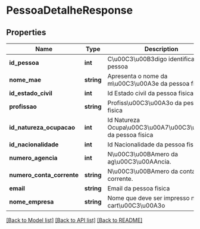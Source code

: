 # PessoaDetalheResponse

## Properties
Name | Type | Description | Notes
------------ | ------------- | ------------- | -------------
**id_pessoa** | **int** | C\u00C3\u00B3digo identificador da pessoa | [optional] 
**nome_mae** | **string** | Apresenta o nome da m\u00C3\u00A3e da pessoa fisica | [optional] 
**id_estado_civil** | **int** | Id Estado civil da pessoa fisica | [optional] 
**profissao** | **string** | Profiss\u00C3\u00A3o da pessoa fisica | [optional] 
**id_natureza_ocupacao** | **int** | Id Natureza Ocupa\u00C3\u00A7\u00C3\u00A3o da pessoa fisica | [optional] 
**id_nacionalidade** | **int** | Id Nacionalidade da pessoa fisica | [optional] 
**numero_agencia** | **int** | N\u00C3\u00BAmero da ag\u00C3\u00AAncia. | [optional] 
**numero_conta_corrente** | **string** | N\u00C3\u00BAmero da conta corrente. | [optional] 
**email** | **string** | Email da pessoa fisica | [optional] 
**nome_empresa** | **string** | Nome que deve ser impresso no cart\u00C3\u00A3o | [optional] 

[[Back to Model list]](../README.md#documentation-for-models) [[Back to API list]](../README.md#documentation-for-api-endpoints) [[Back to README]](../README.md)


